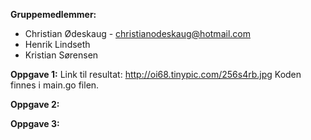 **Gruppemedlemmer:** 

- Christian Ødeskaug - christianodeskaug@hotmail.com
- Henrik Lindseth
- Kristian Sørensen




**Oppgave 1:** 
Link til resultat: http://oi68.tinypic.com/256s4rb.jpg 
Koden finnes i main.go filen.

**Oppgave 2:**

**Oppgave 3:**
